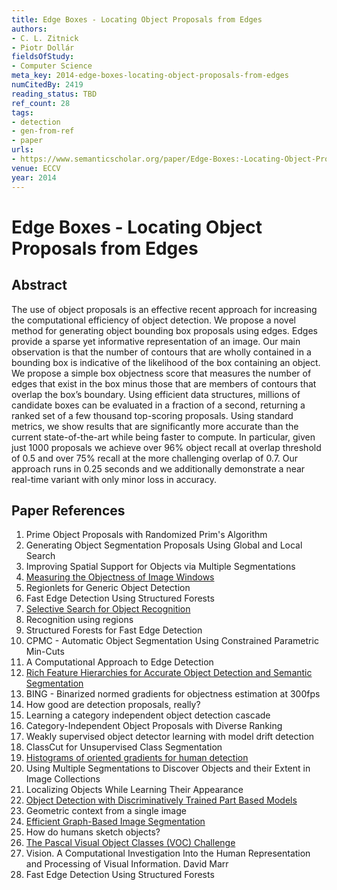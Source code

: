 ```yaml
---
title: Edge Boxes - Locating Object Proposals from Edges
authors:
- C. L. Zitnick
- Piotr Dollár
fieldsOfStudy:
- Computer Science
meta_key: 2014-edge-boxes-locating-object-proposals-from-edges
numCitedBy: 2419
reading_status: TBD
ref_count: 28
tags:
- detection
- gen-from-ref
- paper
urls:
- https://www.semanticscholar.org/paper/Edge-Boxes:-Locating-Object-Proposals-from-Edges-Zitnick-Dollár/b183947ee15718b45546eda6b01e179b9a95421f?sort=total-citations
venue: ECCV
year: 2014
---
```


# Edge Boxes - Locating Object Proposals from Edges

## Abstract

The use of object proposals is an effective recent approach for increasing the computational efficiency of object detection. We propose a novel method for generating object bounding box proposals using edges. Edges provide a sparse yet informative representation of an image. Our main observation is that the number of contours that are wholly contained in a bounding box is indicative of the likelihood of the box containing an object. We propose a simple box objectness score that measures the number of edges that exist in the box minus those that are members of contours that overlap the box’s boundary. Using efficient data structures, millions of candidate boxes can be evaluated in a fraction of a second, returning a ranked set of a few thousand top-scoring proposals. Using standard metrics, we show results that are significantly more accurate than the current state-of-the-art while being faster to compute. In particular, given just 1000 proposals we achieve over 96% object recall at overlap threshold of 0.5 and over 75% recall at the more challenging overlap of 0.7. Our approach runs in 0.25 seconds and we additionally demonstrate a near real-time variant with only minor loss in accuracy.

## Paper References

1. Prime Object Proposals with Randomized Prim's Algorithm
2. Generating Object Segmentation Proposals Using Global and Local Search
3. Improving Spatial Support for Objects via Multiple Segmentations
4. [Measuring the Objectness of Image Windows](2012-measuring-the-objectness-of-image-windows)
5. Regionlets for Generic Object Detection
6. Fast Edge Detection Using Structured Forests
7. [Selective Search for Object Recognition](2013-selective-search-for-object-recognition)
8. Recognition using regions
9. Structured Forests for Fast Edge Detection
10. CPMC - Automatic Object Segmentation Using Constrained Parametric Min-Cuts
11. A Computational Approach to Edge Detection
12. [Rich Feature Hierarchies for Accurate Object Detection and Semantic Segmentation](2014-rich-feature-hierarchies-for-accurate-object-detection-and-semantic-segmentation)
13. BING - Binarized normed gradients for objectness estimation at 300fps
14. How good are detection proposals, really?
15. Learning a category independent object detection cascade
16. Category-Independent Object Proposals with Diverse Ranking
17. Weakly supervised object detector learning with model drift detection
18. ClassCut for Unsupervised Class Segmentation
19. [Histograms of oriented gradients for human detection](2005-histograms-of-oriented-gradients-for-human-detection)
20. Using Multiple Segmentations to Discover Objects and their Extent in Image Collections
21. Localizing Objects While Learning Their Appearance
22. [Object Detection with Discriminatively Trained Part Based Models](2009-object-detection-with-discriminatively-trained-part-based-models)
23. Geometric context from a single image
24. [Efficient Graph-Based Image Segmentation](2004-efficient-graph-based-image-segmentation)
25. How do humans sketch objects?
26. [The Pascal Visual Object Classes (VOC) Challenge](2009-the-pascal-visual-object-classes-voc-challenge)
27. Vision. A Computational Investigation Into the Human Representation and Processing of Visual Information. David Marr
28. Fast Edge Detection Using Structured Forests
